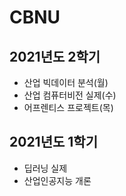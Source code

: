 # CBNU
## 2021년도 2학기
  * 산업 빅데이터 분석(월)
  * 산업 컴퓨터비전 실제(수)
  * 어프렌티스 프로젝트(목)

## 2021년도 1학기
  * 딥러닝 실제
  * 산업인공지능 개론
